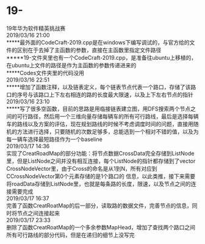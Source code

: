 # 19-
19年华为软件精英挑战赛<br>
2019/03/16  21:00<br>
*****最外面的CodeCraft-2019.cpp是在windows下编写调试的，与官方给的文件的区别在于去掉了主函数的参数，直接在主函数里指定文件路径<br>
*****19-文件夹里也有一个CodeCraft-2019.cpp，是准备往ubuntu上移植的，在ubuntu上文件的路径是作为主函数的参数传递进来的<br>
*****Codes文件夹里的代码没用<br>
2019/03/16  22:51<br>
*****增加了函数注释，以及链表定义，每个链表节点代表一个路口，存储了该路口的序号与该路口上下左右相连的路的长度最大限速，以及上下左右节点的指针<br>
2019/03/16 23:10<br>
*****写了很多空函数，目前的思路是用临接链表建立图，用DFS搜索两个节点之间的可行路径，然后用一个三维向量存储每辆车的所有可行路线，最后是选择每辆车的路线以及方案的评估，现在规划路线的时候不考虑调度时间的问题，直接用随机的方法进行选择，只要随机的次数足够多，总能选到一个相对不错的值，以及为每一辆车选择最短路径作为一个baseline<br>
2019/03/17 14:36<br>
实现了CreatRoadMap的部分功能：将节点数据CrossData完全存储到ListNode里，但是ListNode之间并没有相互连接，每个ListNode的指针都存储到了vector CrossNodeVector里，由于Cross的命名是从1到N，所有对应到CCrossNodeVector第0个元素存储的是1个路口的 信息，以此类推，接下来需要将roadData存储到ListNode里，也就是每条路的长度，限速，以及节点之间的连接需要完成<br>
2019/03/17 16:37<br>
完善了函数CreatRoatMap的后一部分，读取路的数据文件，完善节点的信息，同时将节点之间连接起来<br>
2019/03/17 23:33<br>
删除了函数CreatRoatMap的一个多余参数MapHead，增加了查找两个路口之间所有可行路线的部分代码，但是在递归的细节上没写完<br>
